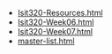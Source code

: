 * [Isit320-Resources.html](Isit320-Resources.html)
* [Isit320-Week06.html](Isit320-Week06.html)
* [Isit320-Week07.html](Isit320-Week07.html)
* [master-list.html](master-list.html)